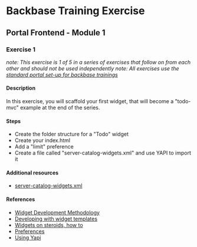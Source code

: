 # Backbase Training Exercise

## Portal Frontend - Module 1

### Exercise 1

_note: This exercise is 1 of 5 in a series of exercises that follow on from each other and should not be used independently_
_note: All exercises use the [standard portal set-up for backbase trainings](https://my.backbase.com/resources/how-to-guides/getting-your-first-launchpad-based-portal-set-up/)_

#### Description

In this exercise, you will scaffold your first widget, that will become a "todo-mvc" example at the end of the series.

#### Steps

 - Create the folder structure for a "Todo" widget
 - Create your index.html
 - Add a "limit" preference
 - Create a file called "server-catalog-widgets.xml" and use YAPI to import it

#### Additional resources

 - [server-catalog-widgets.xml](../../../../../config-info/import/server-catalog-widgets.xml#L3-L27)

#### References

 - [Widget Development Methodology](https://github.com/Backbase/methodology-widget-development)
 - [Developing with widget templates](https://my.backbase.com/resources/documentation/portal/5.5.1.1/devd_comp_wdgt_jspt.html)
 - [Widgets on steroids, how to](https://my.backbase.com/resources/how-to-guides/widgets-on-steroids-launchpad)
 - [Preferences](https://my.backbase.com/resources/documentation/portal/5.5.1.1/refc_gnam_preferences.html)
 - [Using Yapi](https://my.backbase.com/resources/how-to-guides/creating-your-first-portal-with-yapi)
